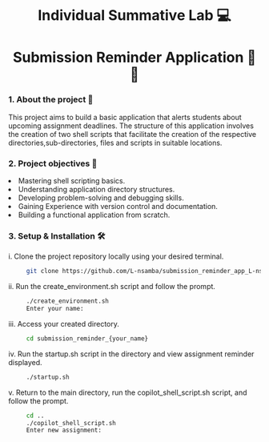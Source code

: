 <h1 align="center"> Individual Summative Lab 💻</h1>

<h1 align="center"> Submission Reminder Application 🏫💡</h1>

 <h3><b>1. About the project 📖</b></h3>
 <p>This project aims to build a basic application that alerts students about upcoming assignment deadlines. The structure of this application involves the creation of two shell scripts that facilitate the creation of the respective directories,sub-directories, files and scripts in suitable locations.</p>

 ### 2. Project objectives 🥇
 <li> Mastering shell scripting basics.</li>
 <li>Understanding application directory structures.</li>
 <li>Developing problem-solving and debugging skills.</li>
 <li>Gaining Experience with version control and documentation.</li>
 <li>Building a functional application from scratch.</li>

 ### 3. Setup & Installation 🛠️
 i. Clone the project repository locally using your desired terminal. 
 ```sh
      git clone https://github.com/L-nsamba/submission_reminder_app_L-nsamba.git
```
ii. Run the create_environment.sh script and follow the prompt.
```sh
     ./create_environment.sh
     Enter your name:
```
iii. Access your created directory.
```sh
     cd submission_reminder_{your_name}
```
iv. Run the startup.sh script in the directory and view assignment reminder displayed.
```sh
     ./startup.sh
```
v. Return to the main directory, run the copilot_shell_script.sh script, and follow the prompt.
```sh
     cd ..
     ./copilot_shell_script.sh
     Enter new assignment:
```

